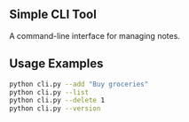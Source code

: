 ## Simple CLI Tool

A command-line interface for managing notes.



## Usage Examples

```bash
python cli.py --add "Buy groceries"
python cli.py --list
python cli.py --delete 1
python cli.py --version
```

